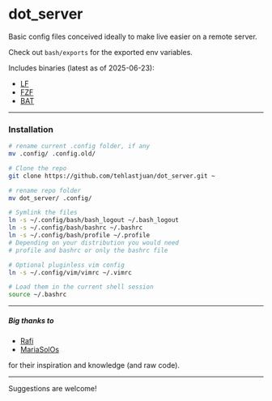 # dot_server

Basic config files conceived ideally to make live easier on a remote server.

Check out `bash/exports` for the exported env variables.

Includes binaries (latest as of 2025-06-23):

- [LF](https://github.com/gokcehan/lf/releases)
- [FZF](https://github.com/junegunn/fzf/releases)
- [BAT](https://github.com/sharkdp/bat/releases)

---

### Installation

```sh
# rename current .config folder, if any
mv .config/ .config.old/

# Clone the repo
git clone https://github.com/tehlastjuan/dot_server.git ~

# rename repo folder
mv dot_server/ .config/

# Symlink the files
ln -s ~/.config/bash/bash_logout ~/.bash_logout
ln -s ~/.config/bash/bashrc ~/.bashrc
ln -s ~/.config/bash/profile ~/.profile
# Depending on your distribution you would need
# profile and bashrc or only the bashrc file

# Optional pluginless vim config
ln -s ~/.config/vim/vimrc ~/.vimrc

# Load them in the current shell session
source ~/.bashrc
```

---

##### Big thanks to

- [Rafi](https://github.com/rafi/.config.git)
- [MariaSolOs](https://github.com/MariaSolOs/dotfiles.git)

for their inspiration and knowledge (and raw code).

---

Suggestions are welcome!
